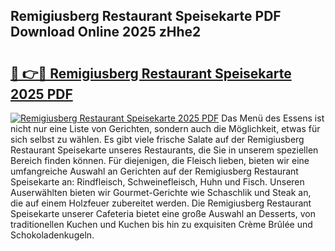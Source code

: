 ## Remigiusberg Restaurant Speisekarte PDF Download Online 2025 zHhe2

# <h2><a href="http://gc8gdj.nevu.top/?p=Remigiusberg+Restaurant+Speisekarte">🔗 👉🔴 Remigiusberg Restaurant Speisekarte 2025 PDF</a></h2>

[![Remigiusberg Restaurant Speisekarte 2025 PDF](https://i.imgur.com/dBaPXMq.png)](http://gc8gdj.nevu.top/?p=Remigiusberg+Restaurant+Speisekarte)
Das Menü des Essens ist nicht nur eine Liste von Gerichten, sondern auch die Möglichkeit, etwas für sich selbst zu wählen. Es gibt viele frische Salate auf der Remigiusberg Restaurant Speisekarte unseres Restaurants, die Sie in unserem speziellen Bereich finden können. Für diejenigen, die Fleisch lieben, bieten wir eine umfangreiche Auswahl an Gerichten auf der Remigiusberg Restaurant Speisekarte an: Rindfleisch, Schweinefleisch, Huhn und Fisch. Unseren Auserwählten bieten wir Gourmet-Gerichte wie Schaschlik und Steak an, die auf einem Holzfeuer zubereitet werden. Die Remigiusberg Restaurant Speisekarte unserer Cafeteria bietet eine große Auswahl an Desserts, von traditionellen Kuchen und Kuchen bis hin zu exquisiten Crème Brûlée und Schokoladenkugeln.
